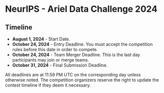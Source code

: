 # NeurIPS - Ariel Data Challenge 2024

## Timeline

- **August 1, 2024** - Start Date.
- **October 24, 2024** - Entry Deadline. You must accept the competition rules before this date in order to compete.
- **October 24, 2024** - Team Merger Deadline. This is the last day participants may join or merge teams.
- **October 31, 2024** - Final Submission Deadline.

All deadlines are at 11:59 PM UTC on the corresponding day unless otherwise noted. The competition organizers reserve the right to update the contest timeline if they deem it necessary.